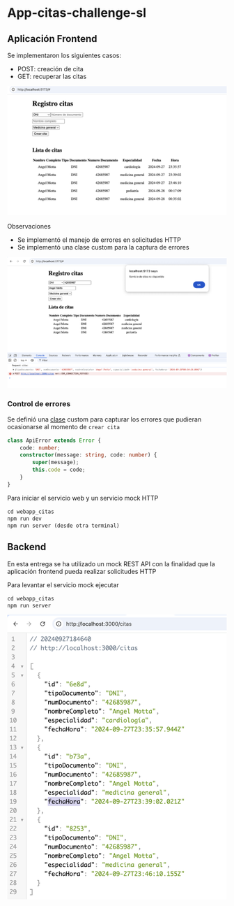 # App-citas-challenge-sl

## Aplicación Frontend

Se implementaron los siguientes casos:

-   POST: creación de cita
-   GET: recuperar las citas

![WebApp](imgs/webapp_general.png)

Observaciones

-   Se implementó el manejo de errores en solicitudes HTTP
-   Se implementó una clase custom para la captura de errores

![ControlDeErrores](imgs/webapp_handle_errors.png)

### Control de errores

Se definió una [clase](https://github.com/angelmotta/app-citas-challenge-sl/blob/e49a603566089556453a639cc53bb653c741acdb/webapp_citas/src/components/RequestCitaForm.tsx#L2) custom para capturar los errores que pudieran ocasionarse al momento de `crear cita`

```ts
class ApiError extends Error {
    code: number;
    constructor(message: string, code: number) {
        super(message);
        this.code = code;
    }
}
```

Para iniciar el servicio web y un servicio mock HTTP

```
cd webapp_citas
npm run dev
npm run server (desde otra terminal)
```

## Backend

En esta entrega se ha utilizado un mock REST API con la finalidad que la aplicación frontend pueda realizar solicitudes HTTP

Para levantar el servicio mock ejecutar

```
cd webapp_citas
npm run server
```

![MockAPI](imgs/mock_API.png)
